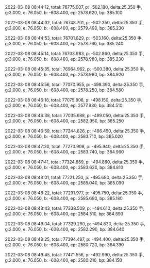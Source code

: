 2022-03-08 08:44:12, total: 76775.007, p: -502.180, delta:25.350 手, g:3.000, e: 76.050, b: -608.400, ep: 2578.620, bp: 385.100

2022-03-08 08:44:32, total: 76748.701, p: -502.350, delta:25.350 手, g:3.000, e: 76.050, b: -608.400, ep: 2579.490, bp: 385.230

2022-03-08 08:44:53, total: 76701.829, p: -503.160, delta:25.350 手, g:3.000, e: 76.050, b: -608.400, ep: 2578.760, bp: 385.240

2022-03-08 08:45:14, total: 76703.983, p: -502.860, delta:25.350 手, g:3.000, e: 76.050, b: -608.400, ep: 2578.980, bp: 385.230

2022-03-08 08:45:35, total: 76964.962, p: -500.380, delta:25.350 手, g:3.000, e: 76.050, b: -608.400, ep: 2578.980, bp: 384.920

2022-03-08 08:45:56, total: 77070.955, p: -498.390, delta:25.350 手, g:2.000, e: 76.050, b: -608.400, ep: 2578.250, bp: 384.580

2022-03-08 08:46:16, total: 77075.808, p: -498.150, delta:25.350 手, g:2.000, e: 76.050, b: -608.400, ep: 2577.930, bp: 384.510

2022-03-08 08:46:38, total: 77035.688, p: -499.050, delta:25.350 手, g:2.000, e: 76.050, b: -608.400, ep: 2582.950, bp: 385.250

2022-03-08 08:46:59, total: 77244.826, p: -496.450, delta:25.350 手, g:2.000, e: 76.050, b: -608.400, ep: 2583.710, bp: 385.020

2022-03-08 08:47:20, total: 77270.908, p: -495.940, delta:25.350 手, g:2.000, e: 76.050, b: -608.400, ep: 2583.740, bp: 384.960

2022-03-08 08:47:41, total: 77324.869, p: -494.860, delta:25.350 手, g:2.000, e: 76.050, b: -608.400, ep: 2583.620, bp: 384.810

2022-03-08 08:48:01, total: 77221.250, p: -495.680, delta:25.350 手, g:2.000, e: 76.050, b: -608.400, ep: 2585.040, bp: 385.090

2022-03-08 08:48:22, total: 77291.977, p: -495.750, delta:25.350 手, g:2.000, e: 76.050, b: -608.400, ep: 2585.690, bp: 385.180

2022-03-08 08:48:43, total: 77338.509, p: -494.610, delta:25.350 手, g:2.000, e: 76.050, b: -608.400, ep: 2584.510, bp: 384.890

2022-03-08 08:49:04, total: 77329.290, p: -494.830, delta:25.350 手, g:2.000, e: 76.050, b: -608.400, ep: 2582.290, bp: 384.640

2022-03-08 08:49:25, total: 77394.497, p: -494.400, delta:25.350 手, g:2.000, e: 76.050, b: -608.400, ep: 2580.720, bp: 384.390

2022-03-08 08:49:45, total: 77471.556, p: -492.990, delta:25.350 手, g:2.000, e: 76.050, b: -608.400, ep: 2580.210, bp: 384.150